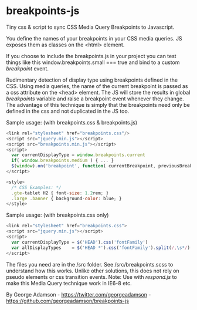 breakpoints-js
==============

Tiny css & script to sync CSS Media Query Breakpoints to Javascript.

You define the names of your breakpoints in your CSS media queries. JS exposes them as classes on the &lt;html&gt; element.

If you choose to include the breakpoints.js in your project you can test things like this window.breakpoints.small === true and bind to a custom *breakpoint* event.

Rudimentary detection of display type using breakpoints defined in the CSS. 
Using media queries, the name of the current breakpoint is passed as a css attribute on the &lt;head&gt; element.
The JS will store the results in global *breakpoints* variable and raise a breakpoint event whenever they change. 
The advantage of this technique is simply that the breakpoints need only be defined in the css and not duplicated in the JS too.

Sample usage: (with breakpoints.css & breakpoints.js)
```javascript
<link rel="stylesheet" href="breakpoints.css"/>
<script src="jquery.min.js"></script>
<script src="breakpoints.min.js"></script>
<script>
  var currentDisplayType = window.breakpoints.current                  // Eg: "large"
  if( window.breakpoints.medium ) { ... }
  $(window).on('breakpoint', function( currentBreakpoint, previousBreakpoint ){ ... } )
</script>

<style>
  /* CSS Examples: */
  .gte-tablet H2 { font-size: 1.2rem; }
  .large .banner { background-color: blue; }
</style>
```

Sample usage: (with breakpoints.css only)
```javascript
<link rel="stylesheet" href="breakpoints.css">
<script src="jquery.min.js"></script>
<script>
  var currentDisplayType = $('HEAD').css('fontFamily')                 // Eg: "large"
  var allDisplayTypes    = $('HEAD *').css('fontFamily').split(/,\s*/) // Eg: ["defaultbreakpoint", "small", "medium", "large"]
</script>
```

The files you need are in the /src folder. See /src/breakpoints.scss to understand how this works. Unlike other solutions, this does not rely on pseudo elements or css transition events. 
Note: Use with *respond.js* to make this Media Query technique work in IE6-8 etc.

By George Adamson - https://twitter.com/georgeadamson - https://github.com/georgeadamson/breakpoints-js
